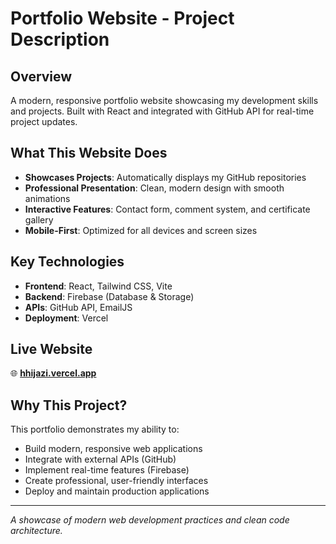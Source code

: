 # Portfolio Website - Project Description

## Overview
A modern, responsive portfolio website showcasing my development skills and projects. Built with React and integrated with GitHub API for real-time project updates.

## What This Website Does
- **Showcases Projects**: Automatically displays my GitHub repositories
- **Professional Presentation**: Clean, modern design with smooth animations
- **Interactive Features**: Contact form, comment system, and certificate gallery
- **Mobile-First**: Optimized for all devices and screen sizes

## Key Technologies
- **Frontend**: React, Tailwind CSS, Vite
- **Backend**: Firebase (Database & Storage)
- **APIs**: GitHub API, EmailJS
- **Deployment**: Vercel

## Live Website
🌐 **[hhijazi.vercel.app](https://hhijazi.vercel.app)**

## Why This Project?
This portfolio demonstrates my ability to:
- Build modern, responsive web applications
- Integrate with external APIs (GitHub)
- Implement real-time features (Firebase)
- Create professional, user-friendly interfaces
- Deploy and maintain production applications

---
*A showcase of modern web development practices and clean code architecture.* 